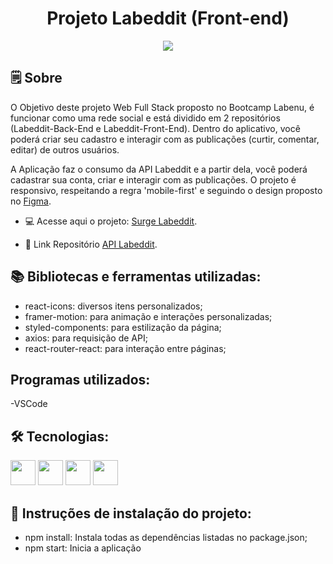 
<h1 align="center">Projeto Labeddit (Front-end)</h1>

<p align="center">
<img src="https://user-images.githubusercontent.com/111308068/227618025-0abfb03e-d666-412f-9cc2-08ca54cfaaaf.png"/></p>

## 🗒️ Sobre
O Objetivo deste projeto Web Full Stack proposto no Bootcamp Labenu, é funcionar como uma rede social e está dividido em 2 repositórios (Labeddit-Back-End e Labeddit-Front-End). Dentro do aplicativo, você poderá criar seu cadastro e interagir com as publicações (curtir, comentar, editar) de outros usuários.

A Aplicação faz o consumo da API Labeddit e a partir dela, você poderá cadastrar sua conta, criar e interagir com as publicações. O projeto é responsivo, respeitando a regra 'mobile-first' e seguindo o design proposto no [Figma](https://www.figma.com/file/Byakv89sjTqI6NG2NRAAKJ/Projeto-Integrador-Labeddit?node-id=0%3A1&t=haX9j5M0lHbjWnAr-0).

* 💻 Acesse aqui o projeto: [Surge Labeddit](https://projeto-labeddit-giovannac.surge.sh/).

* 🔗 Link Repositório [API Labeddit](https://github.com/GLCalegaro/Projeto-Labeddit-Back-end).

## 📚 Bibliotecas e ferramentas utilizadas:

- react-icons: diversos itens personalizados;
- framer-motion: para animação e interações personalizadas;
- styled-components: para estilização da página;
- axios: para requisição de API;
- react-router-react: para interação entre páginas;

## Programas utilizados:
-VSCode

## 🛠️ Tecnologias:

<img src="https://cdn.jsdelivr.net/gh/devicons/devicon/icons/css3/css3-original.svg" width="40" height="40"/> <img 
src="https://cdn.jsdelivr.net/gh/devicons/devicon/icons/html5/html5-original.svg" width="40" height="40" /> <img src="https://cdn.jsdelivr.net/gh/devicons/devicon/icons/javascript/javascript-original.svg" width="40" height="40" /> <img src="https://cdn.jsdelivr.net/gh/devicons/devicon/icons/react/react-original-wordmark.svg" width="40" height="40"/>

## 📝 Instruções de instalação do projeto:
- npm install: Instala todas as dependências listadas no package.json;
- npm start: Inicia a aplicação


